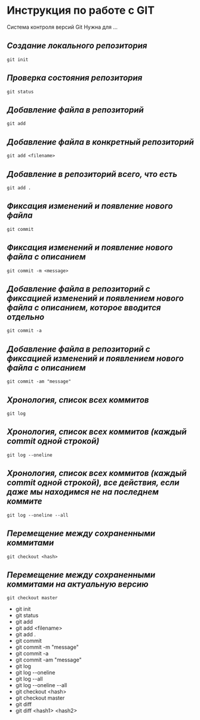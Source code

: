 # **Инструкция по работе с GIT**
 
 Система контроля версий Git Нужна для ...

 ## *Создание локального репозитория*


    git init
    
## *Проверка состояния репозитория*

    git status

## *Добавление файла в репозиторий*

    git add

## *Добавление файла в конкретный репозиторий*

    git add <filename>

## *Добавление в репозиторий всего, что есть*

    git add .

## *Фиксация изменений и появление нового файла*

    git commit

## *Фиксация изменений и появление нового файла с описанием*

    git commit -m <message>

## *Добавление файла в репозиторий c фиксацией изменений и появлением нового файла с описанием, которое вводится отдельно*

    git commit -a

## *Добавление файла в репозиторий c фиксацией изменений и появлением нового файла с описанием*

    git commit -am "message"

## *Хронология, список всех коммитов*

    git log

## *Хронология, список всех коммитов (каждый commit одной строкой)*

    git log --oneline

## *Хронология, список всех коммитов (каждый commit одной строкой), все действия, если даже мы находимся не на последнем коммите*

    git log --oneline --all

## *Перемещение между сохраненными коммитами*

    git checkout <hash>

## *Перемещение между сохраненными коммитами на актуальную версию*

    git checkout master

- git init
- git status
- git add
- git add \<filename>
- git add .
- git commit
- git commit -m "message"
- git commit -a
- git commit -am "message"
- git log
- git log --oneline
- git log --all
- git log --oneline --all
- git checkout \<hash>
- git checkout master
- git diff
- git diff \<hash1> \<hash2>